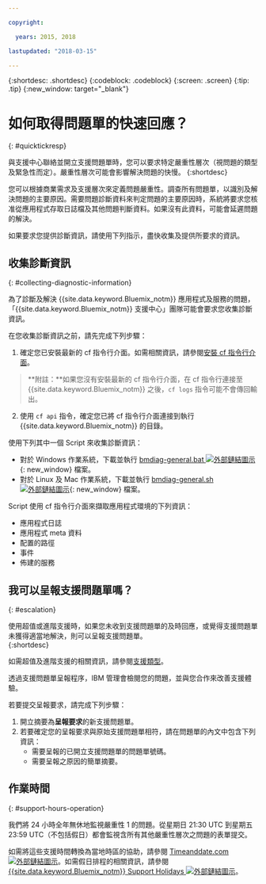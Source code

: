 ```yaml
---

copyright:

  years: 2015, 2018

lastupdated: "2018-03-15"

---
```



{:shortdesc: .shortdesc}
{:codeblock: .codeblock}
{:screen: .screen}
{:tip: .tip}
{:new_window: target="_blank"}


# 如何取得問題單的快速回應？
{: #quicktickresp}

與支援中心聯絡並開立支援問題單時，您可以要求特定嚴重性層次（視問題的類型及緊急性而定）。嚴重性層次可能會影響解決問題的快慢。
{:shortdesc}

您可以根據商業需求及支援層次來定義問題嚴重性。調查所有問題單，以識別及解決問題的主要原因。需要問題診斷資料來判定問題的主要原因時，系統將要求您核准從應用程式存取日誌檔及其他問題判斷資料。如果沒有此資料，可能會延遲問題的解決。

如果要求您提供診斷資訊，請使用下列指示，盡快收集及提供所要求的資訊。

## 收集診斷資訊
{: #collecting-diagnostic-information}

為了診斷及解決 {{site.data.keyword.Bluemix_notm}} 應用程式及服務的問題，「{{site.data.keyword.Bluemix_notm}} 支援中心」團隊可能會要求您收集診斷資訊。

在您收集診斷資訊之前，請先完成下列步驟：

1. 確定您已安裝最新的 cf 指令行介面。如需相關資訊，請參閱[安裝 cf 指令行介面](/docs/starters/install_cli.html)。
>**附註：**如果您沒有安裝最新的 cf 指令行介面，在 cf 指令行連接至 {{site.data.keyword.Bluemix_notm}} 之後，`cf logs` 指令可能不會傳回輸出。
2. 使用 `cf api` 指令，確定您已將 cf 指令行介面連接到執行 {{site.data.keyword.Bluemix_notm}} 的目錄。

使用下列其中一個 Script 來收集診斷資訊：

  * 對於 Windows 作業系統，下載並執行 [bmdiag-general.bat ![外部鏈結圖示](../icons/launch-glyph.svg "外部鏈結圖示")](http://bluemix-mustgather.mybluemix.net/mustgather/general/bmdiag-general.bat){: new_window} 檔案。
  * 對於 Linux 及 Mac 作業系統，下載並執行 [bmdiag-general.sh ![外部鏈結圖示](../icons/launch-glyph.svg "外部鏈結圖示")](http://bluemix-mustgather.mybluemix.net/mustgather/general/bmdiag-general.sh){: new_window} 檔案。

Script 使用 cf 指令行介面來擷取應用程式環境的下列資訊：
  * 應用程式日誌
  * 應用程式 meta 資料
  * 配置的路徑
  * 事件
  * 佈建的服務

## 我可以呈報支援問題單嗎？
{: #escalation}

使用超值或進階支援時，如果您未收到支援問題單的及時回應，或覺得支援問題單未獲得適當地解決，則可以呈報支援問題單。  
{:shortdesc}

如需超值及進階支援的相關資訊，請參閱[支援類型](/docs/get-support/getstarttssup.html#typesofsupport)。

透過支援問題單呈報程序，IBM 管理會檢閱您的問題，並與您合作來改善支援體驗。

若要提交呈報要求，請完成下列步驟：
  1. 開立摘要為**呈報要求**的新支援問題單。
  2. 若要確定您的呈報要求與原始支援問題單相符，請在問題單的內文中包含下列資訊：
      * 需要呈報的已開立支援問題單的問題單號碼。
      * 需要呈報之原因的簡單摘要。

## 作業時間
{: #support-hours-operation}

我們將 24 小時全年無休地監視嚴重性 1 的問題。從星期日 21:30 UTC 到星期五 23:59 UTC（不包括假日）都會監視含所有其他嚴重性層次之問題的表單提交。

如需將這些支援時間轉換為當地時區的協助，請參閱 [Timeanddate.com ![外部鏈結圖示](../icons/launch-glyph.svg "外部鏈結圖示")](https://www.timeanddate.com)。如需假日排程的相關資訊，請參閱 [{{site.data.keyword.Bluemix_notm}} Support Holidays ![外部鏈結圖示](../icons/launch-glyph.svg "外部鏈結圖示")](http://ibm.biz/bluemixholidays)。
